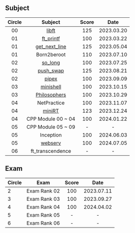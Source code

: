 ## Subject

|Circle|Subject|Score|Date|
|:----:|:----:|:----:|:----:|
|00|[libft](https://github.com/seungwonme/libft)|125|2023.03.20|
|01|[ft_printf](https://github.com/seungwonme/ft_printf)|100|2023.03.22|
|01|[get_next_line](https://github.com/seungwonme/get_next_line)|125|2023.05.04|
|01|Born2beroot|110|2023.07.10|
|02|[so_long](https://github.com/seungwonme/so_long)|100|2023.07.25|
|02|[push_swap](https://github.com/seungwonme/push_swap)|125|2023.08.21|
|02|[pipex](https://github.com/seungwonme/pipex)|100|2023.09.09|
|03|[minishell](https://github.com/seungwonme/minishell)|100|2023.10.15|
|03|[Philosophers](https://github.com/seungwonme/Philosophers)|100|2023.10.29|
|04|NetPractice|100|2023.11.07|
|04|[miniRT](https://github.com/seungwonme/miniRT)|123|2023.12.24|
|04|CPP Module 00 ~ 04|100|2024.01.22|
|05|CPP Module 05 ~ 09|-|-|
|05|Inception|100|2024.06.03|
|05|[webserv](https://github.com/seungwonme/Webserver)|100|2024.07.05|
|06|ft_transcendence|-|-|


## Exam
|Circle|Exam|Score|Date|
|----|----|:----:|:----:|
|2|Exam Rank 02|100|2023.07.11|
|3|Exam Rank 03|100|2023.09.27|
|4|Exam Rank 04|100|2024.04.02|
|5|Exam Rank 05|-|-|
|6|Exam Rank 06|-|-|
